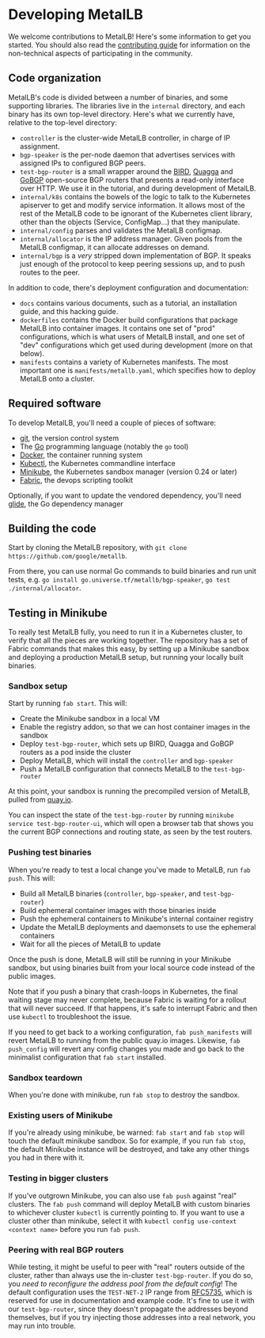 # Developing MetalLB

We welcome contributions to MetalLB! Here's some information to get
you started. You should also read
the [contributing guide](/CONTRIBUTING.md) for information on the
non-technical aspects of participating in the community.

## Code organization

MetalLB's code is divided between a number of binaries, and some
supporting libraries. The libraries live in the `internal` directory,
and each binary has its own top-level directory. Here's what we
currently have, relative to the top-level directory:
- `controller` is the cluster-wide MetalLB controller, in charge of
  IP assignment.
- `bgp-speaker` is the per-node daemon that advertises services with
  assigned IPs to configured BGP peers.
- `test-bgp-router` is a small wrapper around
  the
  [BIRD](http://bird.network.cz),
  [Quagga](http://www.nongnu.org/quagga)
  and [GoBGP](https://github.com/osrg/gobgp) open-source BGP routers
  that presents a read-only interface over HTTP. We use it in the
  tutorial, and during development of MetalLB.
- `internal/k8s` contains the bowels of the logic to talk to the
  Kubernetes apiserver to get and modify service information. It
  allows most of the rest of the MetalLB code to be ignorant of the
  Kubernetes client library, other than the objects (Service,
  ConfigMap...) that they manipulate.
- `internal/config` parses and validates the MetalLB configmap.
- `internal/allocator` is the IP address manager. Given pools from the
  MetalLB configmap, it can allocate addresses on demand.
- `internal/bgp` is a _very_ stripped down implementation of BGP. It
  speaks just enough of the protocol to keep peering sessions up, and
  to push routes to the peer.

In addition to code, there's deployment configuration and
documentation:
- `docs` contains various documents, such as a tutorial, an
  installation guide, and this hacking guide.
- `dockerfiles` contains the Docker build configurations that package
  MetalLB into container images. It contains one set of "prod"
  configurations, which is what users of MetalLB install, and one set
  of "dev" configurations which get used during development (more on
  that below).
- `manifests` contains a variety of Kubernetes manifests. The most
  important one is `manifests/metallb.yaml`, which specifies how to
  deploy MetalLB onto a cluster.

## Required software

To develop MetalLB, you'll need a couple of pieces of software:
- [git](https://git-scm.com), the version control system
- The [Go](https://golang.org) programming language (notably the `go`
  tool)
- [Docker](https://www.docker.com/docker-community), the container
  running system
- [Kubectl](https://kubernetes.io/docs/tasks/tools/install-kubectl/), the Kubernetes commandline interface
- [Minikube](https://kubernetes.io/docs/tasks/tools/install-minikube/),
  the Kubernetes sandbox manager (version 0.24 or later)
- [Fabric](http://www.fabfile.org/), the devops scripting toolkit

Optionally, if you want to update the vendored dependency, you'll
need [glide](https://github.com/Masterminds/glide), the Go dependency
manager

## Building the code

Start by cloning the MetalLB repository, with `git clone
https://github.com/google/metallb`.

From there, you can use normal Go commands to build binaries and run
unit tests, e.g. `go install go.universe.tf/metallb/bgp-speaker`, `go
test ./internal/allocator`.

## Testing in Minikube

To really test MetalLB fully, you need to run it in a Kubernetes
cluster, to verify that all the pieces are working together. The
repository has a set of Fabric commands that makes this easy, by
setting up a Minikube sandbox and deploying a production MetalLB
setup, but running your locally built binaries.

### Sandbox setup

Start by running `fab start`. This will:
- Create the Minikube sandbox in a local VM
- Enable the registry addon, so that we can host container images in the sandbox
- Deploy `test-bgp-router`, which sets up BIRD, Quagga and GoBGP routers as a
  pod inside the cluster
- Deploy MetalLB, which will install the `controller` and `bgp-speaker`
- Push a MetalLB configuration that connects MetalLB to the `test-bgp-router`

At this point, your sandbox is running the precompiled version of
MetalLB, pulled from [quay.io](https://quay.io/metallb).

You can inspect the state of the `test-bgp-router` by running
`minikube service test-bgp-router-ui`, which will open a browser tab
that shows you the current BGP connections and routing state, as seen
by the test routers.

### Pushing test binaries

When you're ready to test a local change you've made to MetalLB, run
`fab push`. This will:
- Build all MetalLB binaries (`controller`, `bgp-speaker`, and `test-bgp-router`)
- Build ephemeral container images with those binaries inside
- Push the ephemeral containers to Minikube's internal container registry
- Update the MetalLB deployments and daemonsets to use the ephemeral containers
- Wait for all the pieces of MetalLB to update

Once the push is done, MetalLB will still be running in your Minikube
sandbox, but using binaries built from your local source code instead
of the public images.

Note that if you push a binary that crash-loops in Kubernetes, the
final waiting stage may never complete, because Fabric is waiting for
a rollout that will never succeed. If that happens, it's safe to
interrupt Fabric and then use `kubectl` to troubleshoot the issue.

If you need to get back to a working configuration, `fab
push_manifests` will revert MetalLB to running from the public quay.io
images. Likewise, `fab push_config` will revert any config changes you
made and go back to the minimalist configuration that `fab start`
installed.

### Sandbox teardown

When you're done with minikube, run `fab stop` to destroy the sandbox.

### Existing users of Minikube

If you're already using minikube, be warned: `fab start` and `fab
stop` will touch the default minikube sandbox. So for example, if you
run `fab stop`, the default Minikube instance will be destroyed, and
take any other things you had in there with it.

### Testing in bigger clusters

If you've outgrown Minikube, you can also use `fab push` against
"real" clusters. The `fab push` command will deploy MetalLB with
custom binaries to whichever cluster `kubectl` is currently pointing
to. If you want to use a cluster other than minikube, select it with
`kubectl config use-context <context name>` before you run `fab push`.

### Peering with real BGP routers

While testing, it might be useful to peer with "real" routers outside
of the cluster, rather than always use the in-cluster
`test-bgp-router`. If you do so, you *need to reconfigure the address
pool from the default config*! The default configuration uses the
`TEST-NET-2` IP range
from [RFC5735](https://tools.ietf.org/html/rfc5735), which is reserved
for use in documentation and example code. It's fine to use it with
our `test-bgp-router`, since they doesn't propagate the addresses
beyond themselves, but if you try injecting those addresses into a
real network, you may run into trouble.
